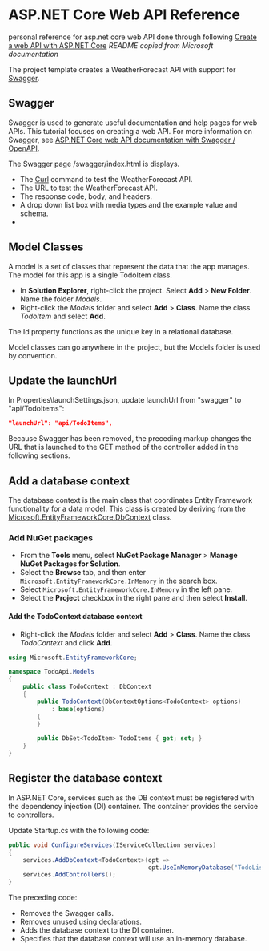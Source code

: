 # ASP.NET Core Web API Reference
personal reference for asp.net core web API
done through following [Create a web API with ASP.NET Core](https://docs.microsoft.com/en-us/aspnet/core/tutorials/first-web-api?view=aspnetcore-5.0&tabs=visual-studio)
*README copied from Microsoft documentation*

The project template creates a WeatherForecast API with support for [Swagger](https://docs.microsoft.com/en-us/aspnet/core/tutorials/web-api-help-pages-using-swagger?view=aspnetcore-5.0).

## Swagger 

Swagger is used to generate useful documentation and help pages for web APIs. This tutorial focuses on creating a web API. For more information on Swagger, see [ASP.NET Core web API documentation with Swagger / OpenAPI](https://docs.microsoft.com/en-us/aspnet/core/tutorials/web-api-help-pages-using-swagger?view=aspnetcore-5.0).

The Swagger page /swagger/index.html is displays.
- The [Curl](https://curl.haxx.se/) command to test the WeatherForecast API.
- The URL to test the WeatherForecast API.
- The response code, body, and headers.
- A drop down list box with media types and the example value and schema.
- 
## Model Classes

A model is a set of classes that represent the data that the app manages. The model for this app is a single TodoItem class.
- In **Solution Explorer**, right-click the project. Select **Add** > **New Folder**. Name the folder *Models*.
- Right-click the *Models* folder and select **Add** > **Class**. Name the class *TodoItem* and select **Add**.

The Id property functions as the unique key in a relational database.

Model classes can go anywhere in the project, but the Models folder is used by convention.

## Update the launchUrl
In Properties\launchSettings.json, update launchUrl from "swagger" to "api/TodoItems":
```json
"launchUrl": "api/TodoItems",
```
Because Swagger has been removed, the preceding markup changes the URL that is launched to the GET method of the controller added in the following sections.

## Add a database context

The database context is the main class that coordinates Entity Framework functionality for a data model. This class is created by deriving from the [Microsoft.EntityFrameworkCore.DbContext](https://docs.microsoft.com/en-us/dotnet/api/microsoft.entityframeworkcore.dbcontext) class.

### Add NuGet packages
- From the **Tools** menu, select **NuGet Package Manager** > **Manage NuGet Packages for Solution**.
- Select the **Browse** tab, and then enter `Microsoft.EntityFrameworkCore.InMemory` in the search box.
- Select `Microsoft.EntityFrameworkCore.InMemory` in the left pane.
- Select the **Project** checkbox in the right pane and then select **Install**.

#### Add the TodoContext database context
- Right-click the *Models* folder and select **Add** > **Class**. Name the class *TodoContext* and click **Add**.

```c#
using Microsoft.EntityFrameworkCore;

namespace TodoApi.Models
{
    public class TodoContext : DbContext
    {
        public TodoContext(DbContextOptions<TodoContext> options)
            : base(options)
        {
        }

        public DbSet<TodoItem> TodoItems { get; set; }
    }
}
```

## Register the database context

In ASP.NET Core, services such as the DB context must be registered with the dependency injection (DI) container. The container provides the service to controllers.

Update Startup.cs with the following code:
```c#
public void ConfigureServices(IServiceCollection services)
{
    services.AddDbContext<TodoContext>(opt =>
                                       opt.UseInMemoryDatabase("TodoList"));
    services.AddControllers();
}
```

The preceding code:

- Removes the Swagger calls.
- Removes unused using declarations.
- Adds the database context to the DI container.
 - Specifies that the database context will use an in-memory database.

